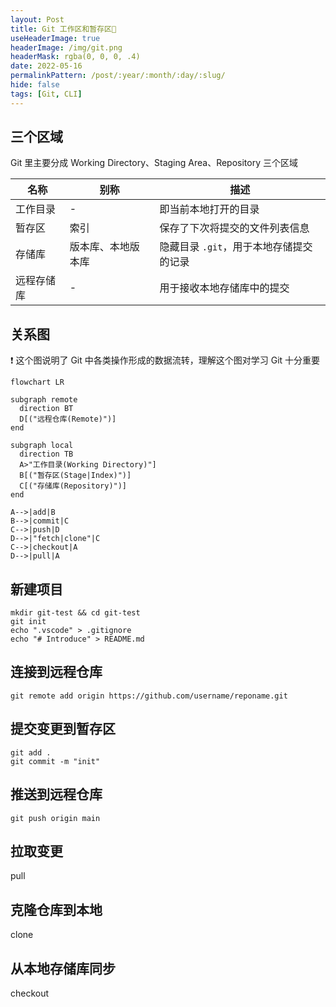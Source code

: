 ```yaml
---
layout: Post
title: Git 工作区和暂存区🚧
useHeaderImage: true
headerImage: /img/git.png
headerMask: rgba(0, 0, 0, .4)
date: 2022-05-16
permalinkPattern: /post/:year/:month/:day/:slug/
hide: false
tags: [Git, CLI]
---
```


## 三个区域

Git 里主要分成 Working Directory、Staging Area、Repository 三个区域

| 名称       | 别称               | 描述                                    |
| ---------- | ------------------ | --------------------------------------- |
| 工作目录   | -                  | 即当前本地打开的目录                    |
| 暂存区     | 索引               | 保存了下次将提交的文件列表信息          |
| 存储库     | 版本库、本地版本库 | 隐藏目录 `.git`，用于本地存储提交的记录 |
| 远程存储库 | -                  | 用于接收本地存储库中的提交              |

## 关系图

:exclamation: 这个图说明了 Git 中各类操作形成的数据流转，理解这个图对学习 Git 十分重要

```mermaid
flowchart LR

subgraph remote
  direction BT
  D[("远程仓库(Remote)")]
end

subgraph local
  direction TB
  A>"工作目录(Working Directory)"]
  B[("暂存区(Stage|Index)")]
  C[("存储库(Repository)")]
end

A-->|add|B
B-->|commit|C
C-->|push|D
D-->|"fetch|clone"|C
C-->|checkout|A
D-->|pull|A
```

## 新建项目

```shell
mkdir git-test && cd git-test
git init
echo ".vscode" > .gitignore
echo "# Introduce" > README.md
```
## 连接到远程仓库

```shell
git remote add origin https://github.com/username/reponame.git
```

## 提交变更到暂存区

```shell
git add .
git commit -m "init"
```

## 推送到远程仓库

```shell
git push origin main
```

## 拉取变更

pull

## 克隆仓库到本地

clone

## 从本地存储库同步

checkout